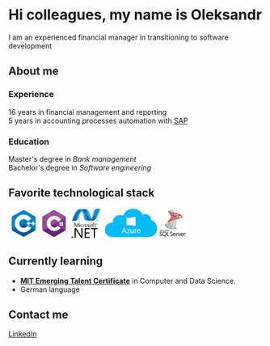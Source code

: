# Hi colleagues, my name is Oleksandr

I am an experienced financial manager in transitioning to software development

## About me

### Experience

16 years in financial management and reporting  
5 years in accounting processes automation with [SAP](https://www.sap.com/index.html)

### Education

Master's degree in _Bank management_  
Bachelor's degree in _Software engineering_

## Favorite technological stack

<div style="display: flex; align-items: left">
<a href="https://en.cppreference.com/w/" title="C++"><img src="assets/cpp.png" alt="C++" height="60" /></a>
<a href="https://learn.microsoft.com/en-us/dotnet/csharp/tour-of-csharp/" title="C#"><img src="assets/c_sharp.png" alt="C#" height="60" /></a>
<a href="https://learn.microsoft.com/en-us/dotnet/" title=".NET"><img src="assets/net.png" alt=".NET" height="60" /></a>
<a href="https://azure.microsoft.com/en-us/" title="azure"><img src="assets/azure1.png" alt="azure" height="60" /></a>
<a href="https://www.microsoft.com/en-us/sql-server" title="sqlserver"><img src="assets/sqlserver_1.png" alt="sqlserver" height="60" /></a>
</div>

## Currently learning

* [**MIT Emerging Talent Certificate**][MITlink] in Computer and Data Science.
* German language

## Contact me  

[LinkedIn](https://www.linkedin.com/in/oleksandr-maksymikhin/)

[MITlink]: https://emergingtalent.mit.edu/

